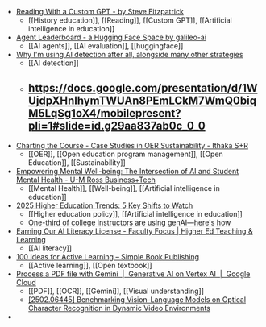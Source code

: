 - [Reading With a Custom GPT - by Steve Fitzpatrick](https://theimportantwork.substack.com/p/reading-with-a-custom-gpt)
	- [[History education]], [[Reading]], [[Custom GPT]], [[Artificial intelligence in education]]
- [Agent Leaderboard - a Hugging Face Space by galileo-ai](https://huggingface.co/spaces/galileo-ai/agent-leaderboard)
	- [[AI agents]], [[AI evaluation]], [[huggingface]]
- [Why I'm using AI detection after all, alongside many other strategies](https://www.linkedin.com/pulse/why-im-using-ai-detection-after-all-alongside-many-other-anna-mills-i1o2c/)
	- [[AI detection]]
	- https://docs.google.com/presentation/d/1WUjdpXHnlhymTWUAn8PEmLCkM7WmQ0biqM5LqSg1oX4/mobilepresent?pli=1#slide=id.g29aa837ab0c_0_0
		-
- [Charting the Course - Case Studies in OER Sustainability - Ithaka S+R](https://sr.ithaka.org/publications/charting-the-course/)
	- [[OER]], [[Open education program management]], [[Open Education]], [[Sustainability]]
- [Empowering Mental Well-being: The Intersection of AI and Student Mental Health - U-M Ross Business+Tech](https://businesstech.bus.umich.edu/blog/empowering-mental-well-being-the-intersection-of-ai-and-student-mental-health/)
	- [[Mental Health]], [[Well-being]], [[Artificial intelligence in education]]
- [2025 Higher Education Trends: 5 Key Shifts to Watch](https://eimpartnerships.com/articles/2025-higher-education-trends-5-key-shifts-to-watch)
	- [[Higher education policy]], [[Artificial intelligence in education]]
	- [One-third of college instructors are using genAI—here's how](https://www.insidehighered.com/news/student-success/academic-life/2024/06/28/one-third-college-instructors-are-using-genai-heres)
- [Earning Our AI Literacy License - Faculty Focus | Higher Ed Teaching & Learning](https://www.facultyfocus.com/articles/teaching-with-technology-articles/earning-our-ai-literacy-license/)
	- [[AI literacy]]
- [100 Ideas for Active Learning – Simple Book Publishing](https://openpress.sussex.ac.uk/ideasforactivelearning/)
	- [[Active learning]], [[Open textbook]]
- [Process a PDF file with Gemini  |  Generative AI on Vertex AI  |  Google Cloud](https://cloud.google.com/vertex-ai/generative-ai/docs/samples/generativeaionvertexai-gemini-pdf#generativeaionvertexai_gemini_pdf-python)
	- [[PDF]], [[OCR]], [[Gemini]], [[Visual understanding]]
	- [[2502.06445] Benchmarking Vision-Language Models on Optical Character Recognition in Dynamic Video Environments](https://arxiv.org/abs/2502.06445)
-